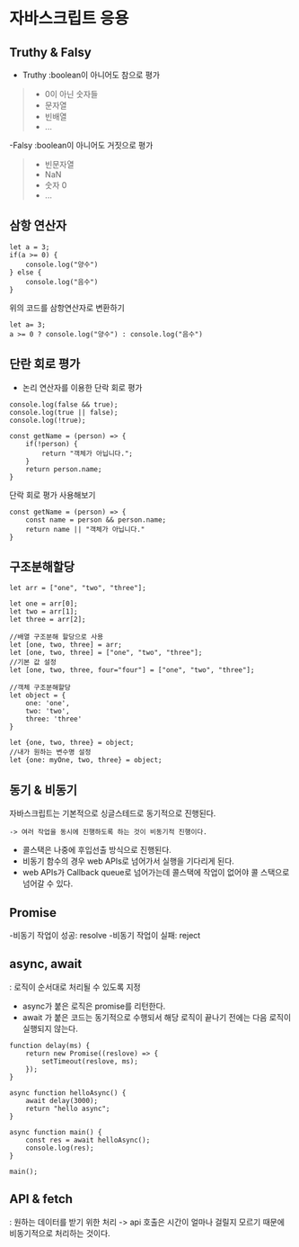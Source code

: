 # 자바스크립트 응용

## Truthy & Falsy

- Truthy
  :boolean이 아니어도 참으로 평가
> - 0이 아닌 숫자들
> - 문자열
> - 빈배열
> - ...

-Falsy
:boolean이 아니어도 거짓으로 평가

> - 빈문자열
> - NaN
> - 숫자 0
> - ...

## 삼항 연산자

```JS
let a = 3;
if(a >= 0) {
    console.log("양수")
} else {
    console.log("음수")
}
```

위의 코드를 삼항연산자로 변환하기

```JS
let a= 3;
a >= 0 ? console.log("양수") : console.log("음수")
```

## 단란 회로 평가

- 논리 연산자를 이용한 단락 회로 평가

```JS
console.log(false && true);
console.log(true || false);
console.log(!true);
```

```JS
const getName = (person) => {
    if(!person) {
        return "객체가 아닙니다.";
    }
    return person.name;
}
```

단락 회로 평가 사용해보기

```JS
const getName = (person) => {
    const name = person && person.name;
    return name || "객체가 아닙니다."
}
```

## 구조분해할당

```JS
let arr = ["one", "two", "three"];

let one = arr[0];
let two = arr[1];
let three = arr[2];

//배열 구조분해 할당으로 사용
let [one, two, three] = arr;
let [one, two, three] = ["one", "two", "three"];
//기본 값 설정
let [one, two, three, four="four"] = ["one", "two", "three"];
```

```JS
//객체 구조분해할당
let object = {
    one: 'one',
    two: 'two',
    three: 'three'
}

let {one, two, three} = object;
//내가 원하는 변수명 설정
let {one: myOne, two, three} = object;
```

## 동기 & 비동기
자바스크립트는 기본적으로 싱글스테드로 동기적으로 진행된다. 
```
-> 여러 작업을 동시에 진행하도록 하는 것이 비동기적 진행이다. 
```
- 콜스택은 나중에 후입선출 방식으로 진행된다. 
- 비동기 함수의 경우 web APIs로 넘어가서 실행을 기다리게 된다.
- web APIs가 Callback queue로 넘어가는데 콜스택에 작업이 없어야 콜 스택으로 넘어갈 수 있다.

## Promise
-비동기 작업이 성공: resolve
-비동기 작업이 실패: reject

## async, await
: 로직이 순서대로 처리될 수 있도록 지정
- async가 붙은 로직은 promise를 리턴한다.
- await 가 붙은 코드는 동기적으로 수행되서 해당 로직이 끝나기 전에는 다음 로직이 실행되지 않는다.
  
```JS
function delay(ms) {
    return new Promise((reslove) => {
        setTimeout(reslove, ms);
    }); 
}

async function helloAsync() {
    await delay(3000);
    return "hello async";
}

async function main() {
    const res = await helloAsync();
    console.log(res);
}

main();
```

## API & fetch
: 원하는 데이터를 받기 위한 처리
-> api 호출은 시간이 얼마나 걸릴지 모르기 때문에 비동기적으로 처리하는 것이다. 

